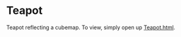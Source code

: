 # Teapot

Teapot reflecting a cubemap.
To view, simply open up [Teapot.html](https://heyitsjai.github.io/Teapot/Teapot.html).
